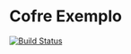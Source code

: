 # Cofre Exemplo
[![Build Status](https://travis-ci.org/guilhermedelemos/CofreExemplo.svg?branch=master)](https://travis-ci.org/guilhermedelemos/CofreExemplo)
